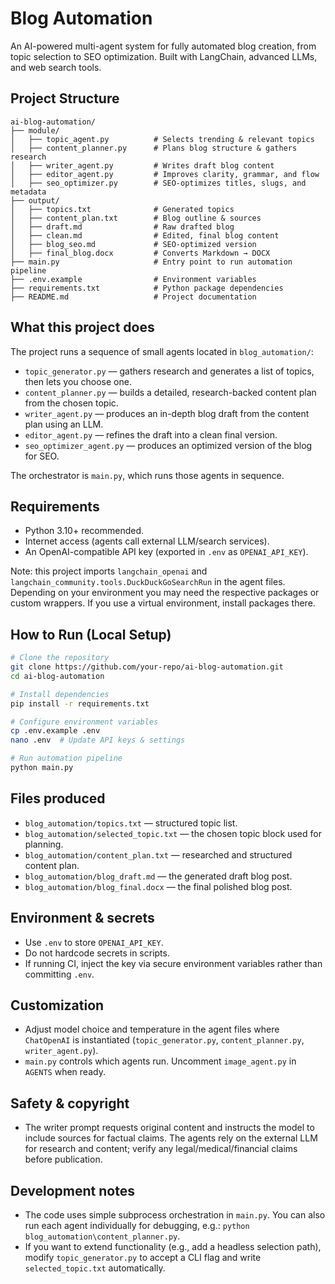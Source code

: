 # Blog Automation

An AI-powered multi-agent system for fully automated blog creation, from topic selection to SEO optimization. Built with LangChain, advanced LLMs, and web search tools.

## Project Structure

```
ai-blog-automation/
├── module/
│   ├── topic_agent.py          # Selects trending & relevant topics
│   ├── content_planner.py      # Plans blog structure & gathers research
│   ├── writer_agent.py         # Writes draft blog content
│   ├── editor_agent.py         # Improves clarity, grammar, and flow
│   ├── seo_optimizer.py        # SEO-optimizes titles, slugs, and metadata
├── output/
│   ├── topics.txt              # Generated topics
│   ├── content_plan.txt        # Blog outline & sources
│   ├── draft.md                # Raw drafted blog
│   ├── clean.md                # Edited, final blog content
│   ├── blog_seo.md             # SEO-optimized version
│   ├── final_blog.docx         # Converts Markdown → DOCX
├── main.py                     # Entry point to run automation pipeline
├── .env.example                # Environment variables
├── requirements.txt            # Python package dependencies
├── README.md                   # Project documentation

```

## What this project does

The project runs a sequence of small agents located in `blog_automation/`:

- `topic_generator.py` — gathers research and generates a list of topics, then lets you choose one.
- `content_planner.py` — builds a detailed, research-backed content plan from the chosen topic.
- `writer_agent.py` — produces an in-depth blog draft from the content plan using an LLM.
- `editor_agent.py` — refines the draft into a clean final version.
- `seo_optimizer_agent.py` — produces an optimized version of the blog for SEO.

The orchestrator is `main.py`, which runs those agents in sequence.

## Requirements

- Python 3.10+ recommended.
- Internet access (agents call external LLM/search services).
- An OpenAI-compatible API key (exported in `.env` as `OPENAI_API_KEY`).


Note: this project imports `langchain_openai` and `langchain_community.tools.DuckDuckGoSearchRun` in the agent files. Depending on your environment you may need the respective packages or custom wrappers. If you use a virtual environment, install packages there.


## How to Run (Local Setup)

```bash
# Clone the repository
git clone https://github.com/your-repo/ai-blog-automation.git
cd ai-blog-automation

# Install dependencies
pip install -r requirements.txt

# Configure environment variables
cp .env.example .env
nano .env  # Update API keys & settings

# Run automation pipeline
python main.py

```

## Files produced

- `blog_automation/topics.txt` — structured topic list.
- `blog_automation/selected_topic.txt` — the chosen topic block used for planning.
- `blog_automation/content_plan.txt` — researched and structured content plan.
- `blog_automation/blog_draft.md` — the generated draft blog post.
- `blog_automation/blog_final.docx` — the final polished blog post.

## Environment & secrets

- Use `.env` to store `OPENAI_API_KEY`.
- Do not hardcode secrets in scripts.
- If running CI, inject the key via secure environment variables rather than committing `.env`.

## Customization

- Adjust model choice and temperature in the agent files where `ChatOpenAI` is instantiated (`topic_generator.py`, `content_planner.py`, `writer_agent.py`).
- `main.py` controls which agents run. Uncomment `image_agent.py` in `AGENTS` when ready.

## Safety & copyright

- The writer prompt requests original content and instructs the model to include sources for factual claims. The agents rely on the external LLM for research and content; verify any legal/medical/financial claims before publication.

## Development notes

- The code uses simple subprocess orchestration in `main.py`. You can also run each agent individually for debugging, e.g.: `python blog_automation\content_planner.py`.
- If you want to extend functionality (e.g., add a headless selection path), modify `topic_generator.py` to accept a CLI flag and write `selected_topic.txt` automatically.
